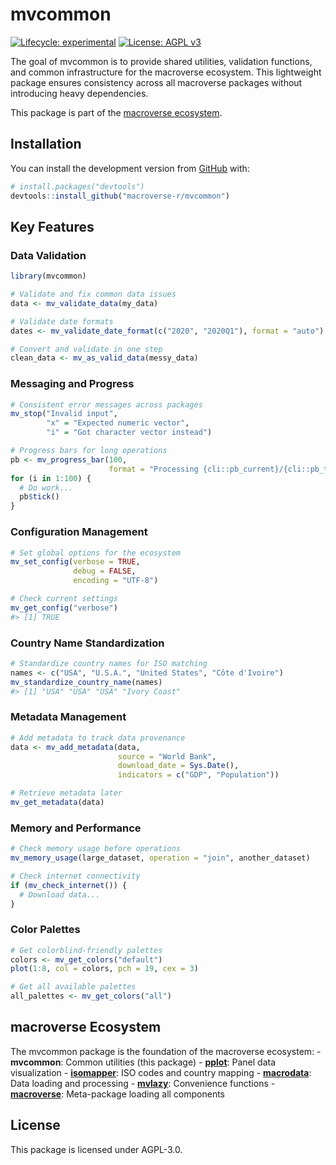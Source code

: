 
<!-- README.md is generated from README.Rmd. Please edit that file -->

# mvcommon

<!-- badges: start -->

[![Lifecycle:
experimental](https://img.shields.io/badge/lifecycle-experimental-orange.svg)](https://lifecycle.r-lib.org/articles/stages.html#experimental)
[![License: AGPL
v3](https://img.shields.io/badge/License-AGPL%20v3-blue.svg)](https://www.gnu.org/licenses/agpl-3.0)
<!-- badges: end -->

The goal of mvcommon is to provide shared utilities, validation
functions, and common infrastructure for the macroverse ecosystem. This
lightweight package ensures consistency across all macroverse packages
without introducing heavy dependencies.

This package is part of the [macroverse
ecosystem](https://github.com/macroverse-r/macroverse).

## Installation

You can install the development version from
[GitHub](https://github.com/) with:

``` r
# install.packages("devtools")
devtools::install_github("macroverse-r/mvcommon")
```

## Key Features

### Data Validation

``` r
library(mvcommon)

# Validate and fix common data issues
data <- mv_validate_data(my_data)

# Validate date formats
dates <- mv_validate_date_format(c("2020", "2020Q1"), format = "auto")

# Convert and validate in one step
clean_data <- mv_as_valid_data(messy_data)
```

### Messaging and Progress

``` r
# Consistent error messages across packages
mv_stop("Invalid input", 
        "x" = "Expected numeric vector",
        "i" = "Got character vector instead")

# Progress bars for long operations
pb <- mv_progress_bar(100, 
                      format = "Processing {cli::pb_current}/{cli::pb_total} items")
for (i in 1:100) {
  # Do work...
  pb$tick()
}
```

### Configuration Management

``` r
# Set global options for the ecosystem
mv_set_config(verbose = TRUE, 
              debug = FALSE,
              encoding = "UTF-8")

# Check current settings
mv_get_config("verbose")
#> [1] TRUE
```

### Country Name Standardization

``` r
# Standardize country names for ISO matching
names <- c("USA", "U.S.A.", "United States", "Côte d'Ivoire")
mv_standardize_country_name(names)
#> [1] "USA" "USA" "USA" "Ivory Coast"
```

### Metadata Management

``` r
# Add metadata to track data provenance
data <- mv_add_metadata(data,
                        source = "World Bank",
                        download_date = Sys.Date(),
                        indicators = c("GDP", "Population"))

# Retrieve metadata later
mv_get_metadata(data)
```

### Memory and Performance

``` r
# Check memory usage before operations
mv_memory_usage(large_dataset, operation = "join", another_dataset)

# Check internet connectivity
if (mv_check_internet()) {
  # Download data...
}
```

### Color Palettes

``` r
# Get colorblind-friendly palettes
colors <- mv_get_colors("default")
plot(1:8, col = colors, pch = 19, cex = 3)

# Get all available palettes
all_palettes <- mv_get_colors("all")
```

## macroverse Ecosystem

The mvcommon package is the foundation of the macroverse ecosystem: -
**mvcommon**: Common utilities (this package) -
**[pplot](https://github.com/macroverse-r/pplot)**: Panel data
visualization -
**[isomapper](https://github.com/macroverse-r/isomapper)**: ISO codes
and country mapping -
**[macrodata](https://github.com/macroverse-r/macrodata)**: Data loading
and processing - **[mvlazy](https://github.com/macroverse-r/mvlazy)**:
Convenience functions -
**[macroverse](https://github.com/macroverse-r/macroverse)**:
Meta-package loading all components

## License

This package is licensed under AGPL-3.0.
